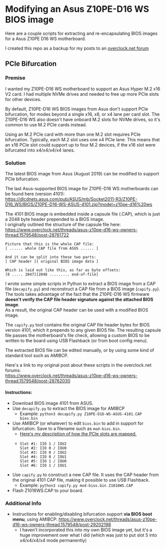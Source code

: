 # Modifying an Asus Z10PE-D16 WS BIOS image
Here are a couple scripts for extracting and re-encapsulating BIOS images for a Asus Z10PE D16 WS motherboard.  

I created this repo as a backup for my posts to an [overclock.net forum](https://www.overclock.net/threads/asus-z10pe-d16-ws-owners-thread.1579548/page-28)

## PCIe Bifurcation
### Premise
I wanted my Z10PE-D16 WS motherboard to support an Asus Hyper M.2 x16 V2 card. I had multiple NVMe drives and needed to free up more PCIe slots for other devices.  

By default, Z10PE-D16 WS BIOS images from Asus don't support PCIe bifurcation, for modes beyond a single x16, x8, or x4 lane per card slot.
The Z10PE-D16 WS also doesn't have onboard M.2 slots for NVMe drives, so it's common to use M.2 PCIe cards instead.  

Using an M.2 PCIe card with more than one M.2 slot requires PCIe bifurcation. Typically, each M.2 slot uses one x4 PCIe lane. This means that an x16 PCIe slot could support up to four M.2 devices, if the x16 slot were bifurcated into x4/x4/x4/x4 lanes.  

### Solution

The latest BIOS image from Asus (August 2019) can be modified to support PCIe bifurcation.

The last Asus-supported BIOS image for Z10PE-D16 WS motherboards can be found here (version 4101):  
https://dlcdnets.asus.com/pub/ASUS/mb/Socket2011-R3/Z10PE-D16_WS/BIOS/Z10PE-D16-WS-ASUS-4101.zip?model=z10pe-d16%20ws

The 4101 BIOS image is embedded inside a capsule file (.CAP), which is just a 2048 byte header prepended to a BIOS image.  
I originally outlined the structure of the capsule file here:  
https://www.overclock.net/threads/asus-z10pe-d16-ws-owners-thread.1579548/post-28761722
```
Picture that this is the whole CAP file:
[ ...... whole CAP file from ASUS ...... ]

And it can be split into these two parts:
[ CAP header ][ original BIOS image data ]

Which is laid out like this, as far as byte offsets:
[0 ..... 2047][2048 ......... end-of-file]
```

I wrote some simple scripts in Python to extract a BIOS image from a CAP file (`decapify.py`) and reconstruct a CAP file from a BIOS image (`capify.py`).  
The tools takes advantage of the fact that the Z10PE-D16 WS firmware **doesn't verify the CAP file header signature against the attached BIOS image**.  
As a result, the original CAP header can be used with a modified BIOS image.  

The `capify.py` tool contains the original CAP file header bytes for BIOS version 4101, which it prepends to any given BIOS file. The resulting capsule file passes the motherboard's file check, allowing a custom BIOS to be written to the board using USB Flashback (or from boot config menu).  

The extracted BIOS file can be edited manually, or by using some kind of standard tool such as AMIBCP.  

Here's a link to my original post about these scripts in the overclock.net forums:  
https://www.overclock.net/threads/asus-z10pe-d16-ws-owners-thread.1579548/post-28762030

#### Instructions:
* Download BIOS image 4101 from ASUS.
* Use `decapify.py` to extract the BIOS image for AMIBCP
    * Example: `python3 decapify.py Z10PE-D16-WS-ASUS-4101.CAP bios.bin`
* Use AMIBCP (or whatever) to edit `bios.bin` to add in support for bifurcation. Save to a filename such as `mod-bios.bin`.
    * [Here's my description of how the PCIe slots are mapped.](https://www.overclock.net/threads/asus-z10pe-d16-ws-owners-thread.1579548/post-28516664)
    * ```
      Slot #1: IIO 1 / IOU2
      Slot #2: IIO 0 / IOU0
      Slot #3: IIO 0 / IOU2
      Slot #4: IIO 0 / IOU1
      Slot #5: IIO 1 / IOU0
      Slot #6: IIO 1 / IOU1
      ```
* Use `capify.py` to construct a new CAP file. It uses the CAP header from the original 4101 CAP file, making it possible to use USB Flashback.
    * Example: `python3 capify.py mod-bios.bin Z1016WS.CAP`
* Flash Z1016WS.CAP to your board.

### Additional Info
* Instructions for enabling/disabling bifurcation support **via BIOS boot menu**, using AMIBCP: https://www.overclock.net/threads/asus-z10pe-d16-ws-owners-thread.1579548/post-29202198
    * I haven't incorporated this into my own BIOS image yet, but it's a huge improvement over what I did (which was just to put slot 5 into x4/x4/x4/x4 mode permanently)

